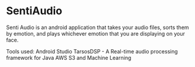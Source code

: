 # SentiAudio

Senti Audio is an android application that takes your audio files, sorts them by emotion, and plays whichever emotion that you are displaying on your face.

Tools used: 
Android Studio
TarsosDSP - A Real-time audio processing framework for Java
AWS S3 and Machine Learning


